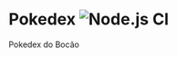 # Pokedex ![Node.js CI](https://github.com/matheusribss/Pokemon/workflows/Node.js%20CI/badge.svg)

Pokedex do Bocão
